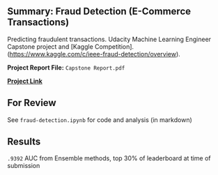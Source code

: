 ## Summary: Fraud Detection (E-Commerce Transactions)
Predicting fraudulent transactions. Udacity Machine Learning Engineer Capstone project and [Kaggle Competition].(https://www.kaggle.com/c/ieee-fraud-detection/overview).

**Project Report File:** `Capstone Report.pdf`

[**Project Link**](https://www.kaggle.com/grantgasser/fraud-detection)

## For Review
See `fraud-detection.ipynb` for code and analysis (in markdown)

## Results
`.9392` AUC from Ensemble methods, top 30% of leaderboard at time of submission
